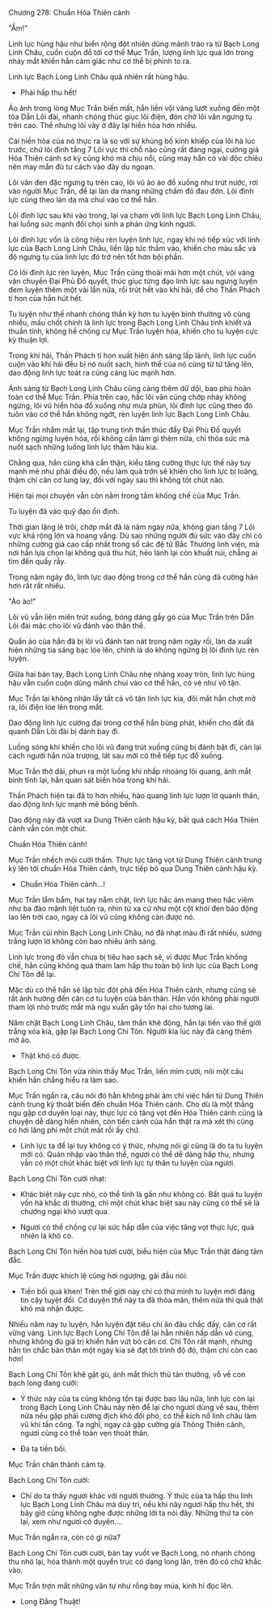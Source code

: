 




Chương 278: Chuẩn Hóa Thiên cảnh


"Ầm!"

Linh lực hùng hậu như biển rộng đột nhiên dũng mãnh trào ra từ Bạch Long Linh Châu, cuồn cuộn đổ tới cơ thể Mục Trần, lượng linh lực quá lớn trong nháy mắt khiến hắn cảm giác như cơ thể bị phình to ra.

Linh lực Bạch Long Linh Châu quả nhiên rất hùng hậu.

- Phải hấp thu hết!

Ảo ảnh trong lòng Mục Trần biến mất, hắn liền vội vàng lướt xuống đến một tòa Dẫn Lôi đài, nhanh chóng thúc giục lôi điện, đón chờ lôi vân ngưng tụ trên cao. Thế nhưng lôi vây ở đây lại hiền hòa hơn nhiều.

Cái hiền hòa của nó thực ra là so với sự khủng bố kinh khiếp của lôi hà lúc trước, chứ lôi đình tầng 7 Lôi vực thì chỗ nào cũng rất đáng ngại, cường giả Hóa Thiên cảnh sơ kỳ cũng khó mà chịu nổi, cũng may hắn có vài độc chiêu nên may mắn đủ tư cách vào đây du ngoạn.

Lôi vân đen đặc ngưng tụ trên cao, lôi vũ ào ào đổ xuống như trút nước, rơi vào người Mục Trần, để lại làn da mang những chấm đỏ đau đớn. Lôi đình lực cũng theo làn da mà chui vào cơ thể hắn.

Lôi đình lực sau khi vào trong, lại va chạm với linh lực Bạch Long Linh Châu, hai luồng sức mạnh đối chọi sinh a phản ứng kinh người.

Lôi đình lực vốn là công hiệu rèn luyện linh lực, ngay khi nó tiếp xúc với linh lực của Bạch Long Linh Châu, liền lập tức thấm vào, khiến cho màu sắc và độ ngưng tụ của linh lực đó trở nên tốt hơn bội phần.

Có lôi đình lực rèn luyện, Mục Trần cũng thoải mái hơn một chút, vội vàng vận chuyển Đại Phù Đồ quyết, thúc giục từng đạo linh lực sau ngưng luyện đem luyện thêm một vài lần nữa, rồi trút hết vào khí hải, để cho Thần Phách tí hon của hắn hút hết.

Tu luyện như thế nhanh chóng thần kỳ hơn tu luyện bình thường vô cùng nhiều, mấu chốt chính là linh lực trong Bạch Long Linh Châu tinh khiết và thuần tính, không hề chống cự Mục Trần luyện hóa, khiến cho tu luyện cực kỳ thuận lợi.

Trong khí hải, Thần Phách tí hon xuất hiện ánh sáng lấp lánh, linh lực cuồn cuộn vào khí hải đều bị nó nuốt sạch, hình thể của nó cũng từ từ tăng lên, dao động linh lực toát ra cũng càng lúc mạnh hơn.

Ánh sáng từ Bạch Long Linh Châu cũng càng thêm dữ dội, bao phủ hoàn toàn cơ thể Mục Trần. Phía trên cao, hắc lôi vân cũng chớp nháy không ngừng, lôi vũ hiền hòa đổ xuống như mưa phùn, lôi đình lực cũng theo đó tuôn vào cơ thể hắn không ngớt, rèn luyện linh lực Bạch Long Linh Châu.

Mục Trần nhắm mắt lại, tập trung tinh thần thúc đẩy Đại Phù Đồ quyết không ngừng luyện hóa, rồi không cần làm gì thêm nữa, chỉ thỏa sức mà nuốt sạch những luồng linh lực thâm hậu kia.

Chẳng qua, hắn cũng khá cẩn thận, kiểu tăng cường thực lực thế này tuy mạnh mẽ như phải điều độ, nếu làm quá trớn sẽ khiến cho linh lực bị loãng, thậm chí căn cơ lung lay, đối với ngày sau thì không tốt chút nào.

Hiện tại mọi chuyện vẫn còn nằm trong tầm khống chế của Mục Trần.

Tu luyện đã vào quỹ đạo ổn định.

Thời gian lặng lẽ trôi, chớp mắt đã là năm ngày nữa, không gian tầng 7 Lôi vực khá rộng lớn và hoang vắng. Dù sao những người đủ sức vào đây chỉ có những cường giả cao cấp nhất trong số các đệ tử Bắc Thương linh viện, mà nơi hắn lựa chọn lại không quá thu hút, hẻo lánh lại còn khuất núi, chẳng ai tìm đến quấy rầy.

Trong năm ngày đó, linh lực dao động trong cơ thể hắn cũng đã cường hãn hơn rất rất nhiều.

"Ào ào!"

Lôi vũ vẫn liên miên trút xuống, bóng dáng gầy gò của Mục Trần trên Dẫn Lôi đài mặc cho lôi vũ đánh vào thân thể.

Quần áo của hắn đã bị lôi vũ đánh tan nát trong năm ngày rồi, làn da xuất hiện những tia sáng bạc lóe lên, chính là do không ngừng bị lôi đình lực rèn luyện.

Giữa hai bàn tay, Bạch Long Linh Châu nhẹ nhàng xoay tròn, linh lực hùng hậu vẫn cuồn cuộn dũng mãnh chui vào cơ thể hắn, có vẻ như vô tận.

Mục Trần lại không nhận lấy tất cả vô tận linh lực kia, đôi mắt hắn chợt mở ra, lôi điện lóe lên trong mắt.

Dao động linh lực cường đại trong cơ thể hắn bùng phát, khiến cho đất đá quanh Dẫn Lôi đài bị đánh bay đi.

Luồng sóng khí khiến cho lôi vũ đang trút xuống cũng bị đánh bật đi, cản lại cách người hắn nửa trượng, lát sau mới có thể tiếp tục đổ xuống.

Mục Trần thở dài, phun ra một luồng khí nhấp nhoáng lôi quang, ánh mắt bình tĩnh lại, hắn quan sát biến hóa trong khí hải.

Thần Phách hiện tại đã to hơn nhiều, hào quang linh lực lượn lờ quanh thân, dao động linh lực mạnh mẽ bồng bềnh.

Dao động này đã vượt xa Dung Thiên cảnh hậu kỳ, bất quá cách Hóa Thiên cảnh vẫn còn một chút.

Chuẩn Hóa Thiên cảnh!

Mục Trần nhếch môi cười thầm. Thực lực tăng vọt từ Dung Thiên cảnh trung kỳ lên tới chuẩn Hóa Thiên cảnh, trực tiếp bỏ qua Dung Thiên cảnh hậu kỳ.

- Chuẩn Hóa Thiên cảnh...!

Mục Trần lẩm bẩm, hai tay nắm chặt, linh lực hắc ám mang theo hắc viêm như ba đào mãnh liệt tuôn ra, nhìn từ xa cứ như một cột khói đen báo động lao lên trời cao, ngay cả lôi vũ cũng không cản được nó.

Mục Trần cúi nhìn Bạch Long Linh Châu, nó đã nhạt màu đi rất nhiều, sương trắng lượn lờ không còn bao nhiêu ánh sáng.

Linh lực trong đó vẫn chưa bị tiêu hao sạch sẽ, vì được Mục Trần khống chế, hắn cũng không quá tham lam hấp thu toàn bộ linh lực của Bạch Long Chí Tôn để lại.

Mặc dù có thể hắn sẽ lập tức đột phá đến Hóa Thiên cảnh, nhưng cũng sẽ rất ảnh hưởng đến căn cơ tu luyện của bản thân. Hắn vốn không phải người tham lợi nhỏ trước mắt mà ngu xuẩn gây tổn hại cho tương lai.

Năm chặt Bạch Long Linh Châu, tâm thần khẽ động, hắn lại tiến vào thế giới trắng xóa kia, gặp lại Bạch Long Chí Tôn. Người kia lúc này đã càng thêm mờ ảo.

- Thật khó có được.

Bạch Long Chí Tôn vừa nhìn thấy Mục Trần, liền mỉm cười, nói một câu khiến hắn chẳng hiểu ra làm sao.

Mục Trần ngẩn ra, câu nói đó hẳn không phải ám chỉ việc hắn từ Dung Thiên cảnh trung kỳ thoắt biến đến chuẩn Hóa Thiên cảnh. Cho dù là một thằng ngu gặp cơ duyên loại này, thực lực có tăng vọt đến Hóa Thiên cảnh cũng là chuyện dễ dàng hiển nhiên, còn tiến cảnh của hắn thật ra mà xét thì cũng có hơi lãng phí một chút mất rồi ấy chứ.

- Linh lực ta để lại tuy không có ý thức, nhưng nói gì cũng là do ta tu luyện mới có. Quán nhập vào thân thể, ngươi có thể dễ dàng hấp thu, nhưng vẫn có một chút khác biệt với linh lực tự thân tu luyện của ngươi.

Bạch Long Chí Tôn cười nhạt:

- Khác biệt này cực nhỏ, có thể tính là gần như không có. Bất quá tu luyện vốn hà khắc dị thường, chỉ một chút khác biệt sau này cũng có thể sẽ là chướng ngại khó vượt qua.

- Ngươi có thể chống cự lại sức hấp dẫn của việc tăng vọt thực lực, quả nhiên là khó có.

Bạch Long Chí Tôn hiền hòa tươi cười, biểu hiện của Mục Trần thật đáng tâm đắc.

Mục Trần được khích lệ cũng hơi ngượng, gãi đầu nói:

- Tiền bối quá khen! Trên thế giới này chỉ có thứ mình tu luyện mới đáng tin cậy tuyệt đối. Cơ duyện thế này ta đã thỏa mãn, thêm nữa thì quả thật khó mà nhận được.

Nhiều năm nay tu luyện, hắn luyện đặt tiêu chí ăn đâu chắc đấy, căn cơ rất vững vàng. Linh lực Bạch Long Chí Tôn để lại hẳn nhiên hấp dẫn vô cùng, nhưng không đủ giá trị khiến hắn vứt bỏ căn cơ. Chí Tôn rất mạnh, nhưng hắn tin chắc bản thân một ngày kia sẽ đạt tới trình độ đó, thậm chí còn cao hơn!

Bạch Long Chí Tôn khẽ gật gù, ánh mắt thích thú tán thưởng, vỗ về con bạch long đang cưỡi:

- Ý thức này của ta cũng không tồn tại được bao lâu nữa, linh lực còn lại trong Bạch Long Linh Châu này nên để lại cho ngươi dùng về sau, thêm nữa nếu gặp phải cường địch khó đối phó, có thể kích nổ linh châu làm vũ khí tấn công. Ta nghĩ, ngay cả gặp cường giả Thông Thiên cảnh, ngươi cũng có thể toàn vẹn thoát thân.

- Đa tạ tiền bối.

Mục Trần chân thành cảm tạ.

Bạch Long Chí Tôn cười:

- Chỉ do ta thấy ngươi khác với người thường. Ý thức của ta hấp thu linh lực Bạch Long Linh Châu mà duy trì, nếu khi nãy ngươi hấp thu hết, thì bây giờ cũng không nghe được những lời ta nói đây. Những thứ ta còn lại, xem như ngươi có duyên....

Mục Trần ngẩn ra, còn có gì nữa?

Bạch Long Chí Tôn cười cười, bàn tay vuốt ve Bạch Long, nó nhanh chóng thu nhỏ lại, hóa thành một quyển trục có dạng long lân, trên đó có chữ khắc vào.

Mục Trần trợn mắt những văn tự như rồng bay múa, kinh hỉ đọc lên.

- Long Đằng Thuật!




